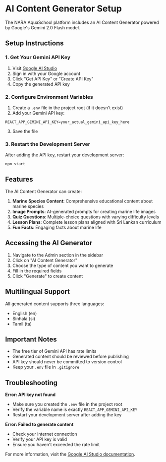# AI Content Generator Setup

The NARA AquaSchool platform includes an AI Content Generator powered by Google's Gemini 2.0 Flash model.

## Setup Instructions

### 1. Get Your Gemini API Key

1. Visit [Google AI Studio](https://aistudio.google.com/app/apikey)
2. Sign in with your Google account
3. Click "Get API Key" or "Create API Key"
4. Copy the generated API key

### 2. Configure Environment Variables

1. Create a `.env` file in the project root (if it doesn't exist)
2. Add your Gemini API key:

```env
REACT_APP_GEMINI_API_KEY=your_actual_gemini_api_key_here
```

3. Save the file

### 3. Restart the Development Server

After adding the API key, restart your development server:

```bash
npm start
```

## Features

The AI Content Generator can create:

1. **Marine Species Content**: Comprehensive educational content about marine species
2. **Image Prompts**: AI-generated prompts for creating marine life images
3. **Quiz Questions**: Multiple-choice questions with varying difficulty levels
4. **Lesson Plans**: Complete lesson plans aligned with Sri Lankan curriculum
5. **Fun Facts**: Engaging facts about marine life

## Accessing the AI Generator

1. Navigate to the Admin section in the sidebar
2. Click on "AI Content Generator"
3. Choose the type of content you want to generate
4. Fill in the required fields
5. Click "Generate" to create content

## Multilingual Support

All generated content supports three languages:
- English (en)
- Sinhala (si)
- Tamil (ta)

## Important Notes

- The free tier of Gemini API has rate limits
- Generated content should be reviewed before publishing
- API key should never be committed to version control
- Keep your `.env` file in `.gitignore`

## Troubleshooting

**Error: API key not found**
- Make sure you created the `.env` file in the project root
- Verify the variable name is exactly `REACT_APP_GEMINI_API_KEY`
- Restart your development server after adding the key

**Error: Failed to generate content**
- Check your internet connection
- Verify your API key is valid
- Ensure you haven't exceeded the rate limit

For more information, visit the [Google AI Studio documentation](https://ai.google.dev/docs).
